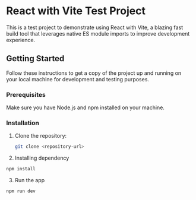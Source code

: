 # React with Vite Test Project

This is a test project to demonstrate using React with Vite, a blazing fast build tool that leverages native ES module imports to improve development experience.

## Getting Started

Follow these instructions to get a copy of the project up and running on your local machine for development and testing purposes.

### Prerequisites

Make sure you have Node.js and npm installed on your machine.

### Installation

1. Clone the repository:

   ```bash
   git clone <repository-url>
   ```

2. Installing dependency

  ```bash
  npm install
  ```

3. Run the app

  ```bash
  npm run dev
  ```
